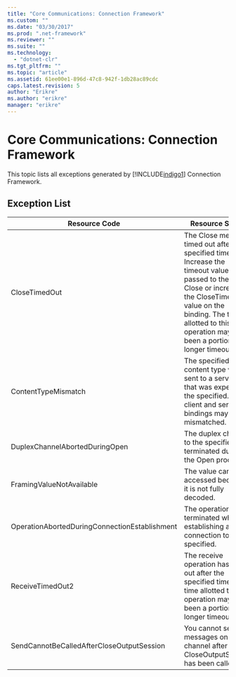 ```yaml
---
title: "Core Communications: Connection Framework"
ms.custom: ""
ms.date: "03/30/2017"
ms.prod: ".net-framework"
ms.reviewer: ""
ms.suite: ""
ms.technology: 
  - "dotnet-clr"
ms.tgt_pltfrm: ""
ms.topic: "article"
ms.assetid: 61ee00e1-896d-47c8-942f-1db28ac89cdc
caps.latest.revision: 5
author: "Erikre"
ms.author: "erikre"
manager: "erikre"
---
```

# Core Communications: Connection Framework
This topic lists all exceptions generated by [!INCLUDE[indigo1](../../../../../includes/indigo1-md.md)] Connection Framework.  
  
## Exception List  
  
|Resource Code|Resource String|  
|-------------------|---------------------|  
|CloseTimedOut|The Close method timed out after the specified time. Increase the timeout value that is passed to the call to Close or increase the CloseTimeout value on the binding. The time allotted to this operation may have been a portion of a longer timeout.|  
|ContentTypeMismatch|The specified content type was sent to a service that was expecting the specified. The client and service bindings may be mismatched.|  
|DuplexChannelAbortedDuringOpen|The duplex channel to the specified terminated during the Open process.|  
|FramingValueNotAvailable|The value cannot be accessed because it is not fully decoded.|  
|OperationAbortedDuringConnectionEstablishment|The operation was terminated while establishing a connection to the specified.|  
|ReceiveTimedOut2|The receive operation has timed out after the specified time. The time allotted to this operation may have been a portion of a longer timeout.|  
|SendCannotBeCalledAfterCloseOutputSession|You cannot send messages on a channel after CloseOutputSession has been called.|

